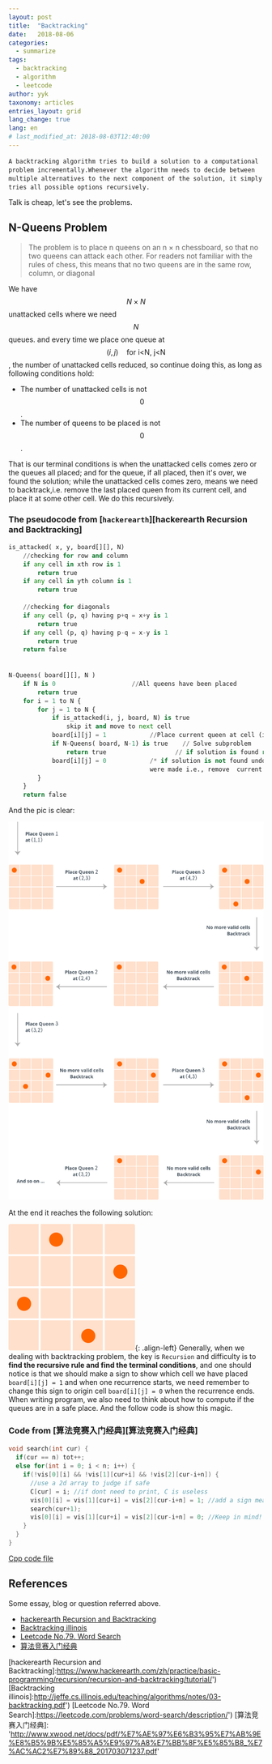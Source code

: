 ```yaml
---
layout: post
title:  "Backtracking"
date:   2018-08-06
categories:
  - summarize
tags: 
  - backtracking
  - algorithm
  - leetcode
author: yyk
taxonomy: articles
entries_layout: grid
lang_change: true
lang: en
# last_modified_at: 2018-08-03T12:40:00
---
```

<!-- markdownlint-disable MD002 -->

`A backtracking algorithm tries to build a solution to a computational problem incrementally.Whenever the algorithm needs to decide between multiple alternatives to the next component of the solution, it simply tries all possible options recursively.`

Talk is cheap, let's see the problems.

## N-Queens Problem

>The problem is to place n queens on an n × n chessboard, so that no two queens can attack each other. For readers not familiar with the rules of chess, this means that no two queens are in the same row, column, or diagonal

We have $$N\times{N}$$ unattacked cells where we need $$N$$ queues. and every time we place one queue at $$(i, j)\quad \text{for i<N, j<N}$$, the number of unattacked cells reduced, so continue doing this, as long as following conditions hold:

- The number of unattacked cells is not $$0$$.
- The number of queens to be placed is not $$0$$.

That is our terminal conditions is when the unattacked cells comes zero or the queues all placed; and for the queue, if all placed, then it's over, we found the solution; while the unattacked cells comes zero, means we need to backtrack,i.e. remove the last placed queen from its current cell, and place it at some other cell. We do this recursively.

### The pseudocode from [`hackerearth`][hackerearth Recursion and Backtracking]

```python
is_attacked( x, y, board[][], N)
    //checking for row and column
    if any cell in xth row is 1
        return true
    if any cell in yth column is 1
        return true

    //checking for diagonals
    if any cell (p, q) having p+q = x+y is 1          
        return true
    if any cell (p, q) having p-q = x-y is 1
        return true
    return false


N-Queens( board[][], N )
    if N is 0                     //All queens have been placed
        return true
    for i = 1 to N {
        for j = 1 to N {
            if is_attacked(i, j, board, N) is true
                skip it and move to next cell
            board[i][j] = 1            //Place current queen at cell (i,j)
            if N-Queens( board, N-1) is true    // Solve subproblem
                return true                   // if solution is found return true
            board[i][j] = 0            /* if solution is not found undo whatever changes 
                                       were made i.e., remove  current queen from (i,j)*/
        }
    }
    return false
```

And the pic is clear:

![n-queue](/images/2018-08-06-backtracking/n-queue.png)

At the end it reaches the following solution:

![n-queue-end](/images/2018-08-06-backtracking/n-queue-end.png){: .align-left}
Generally, when we dealing with backtracking problem, the key is `Recursion` and difficulty is to **find the recursive rule and find the terminal conditions**, and one should notice is that we should make a sign to show which cell we have placed `board[i][j] = 1` and when one recurrence starts, we need remember to change this sign to origin cell `board[i][j] = 0` when the recurrence ends. When writing program, we also need to think about how to compute if the queues are in a safe place. And the follow code is show this magic.

### Code from [算法竞赛入门经典][算法竞赛入门经典]

```cpp
void search(int cur) {
  if(cur == n) tot++;
  else for(int i = 0; i < n; i++) {
    if(!vis[0][i] && !vis[1][cur+i] && !vis[2][cur-i+n]) {
      //use a 2d array to judge if safe
      C[cur] = i; //if dont need to print, C is useless
      vis[0][i] = vis[1][cur+i] = vis[2][cur-i+n] = 1; //add a sign means not safe
      search(cur+1);
      vis[0][i] = vis[1][cur+i] = vis[2][cur-i+n] = 0; //Keep in mind! change it back
    }
  }
}
```
[Cpp code file](/files/nqueue.cpp)

## References

Some essay, blog or question referred above.

- [hackerearth Recursion and Backtracking]('https://www.hackerearth.com/zh/practice/basic-programming/recursion/recursion-and-backtracking/tutorial/')
- [Backtracking illinois]('http://jeffe.cs.illinois.edu/teaching/algorithms/notes/03-backtracking.pdf')
- [Leetcode No.79. Word Search]('https://leetcode.com/problems/word-search/description/')
- [算法竞赛入门经典]('http://www.xwood.net/docs/pdf/%E7%AE%97%E6%B3%95%E7%AB%9E%E8%B5%9B%E5%85%A5%E9%97%A8%E7%BB%8F%E5%85%B8_%E7%AC%AC2%E7%89%88_201703071237.pdf')

[hackerearth Recursion and Backtracking]:https://www.hackerearth.com/zh/practice/basic-programming/recursion/recursion-and-backtracking/tutorial/')
[Backtracking illinois]:http://jeffe.cs.illinois.edu/teaching/algorithms/notes/03-backtracking.pdf')
[Leetcode No.79. Word Search]:https://leetcode.com/problems/word-search/description/')
[算法竞赛入门经典]: 'http://www.xwood.net/docs/pdf/%E7%AE%97%E6%B3%95%E7%AB%9E%E8%B5%9B%E5%85%A5%E9%97%A8%E7%BB%8F%E5%85%B8_%E7%AC%AC2%E7%89%88_201703071237.pdf'